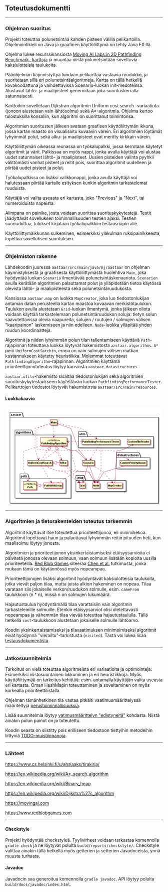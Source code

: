 ## Toteutusdokumentti

---

### Ohjelman suoritus

Projekti toteuttaa polunetsintää kahden pisteen välillä pelikartoilla. Ohjelmointikieli on Java ja graafinen käyttöliittymä on tehty Java FX:llä.

Ohjelma lukee resurssikansiosta [Moving AI Labs:in 2D Pathfinding Benchmark -karttoja](https://movingai.com/benchmarks/grids.html) ja muuntaa niistä polunetsintään soveltuvia kaksiulotteisia taulukoita.

Pääohjelman käynnistyttyä luodaan pelikarttaa vastaava ruudukko, ja suoritetaan sillä eri polunetsintäalgoritmeja. Kartta on tällä hetkellä kovakoodattuna ja vaihdettavissa Scenario-luokan init-medoteissa. Alustavat lähtö- ja maalipisteet generoidaan joka suorituskerralla satunnaisesti.

Karttoihin sovelletaan Dijkstran algoritmin Uniform cost search -variaatiota (jonoon alustetaan vain lähtösolmu) sekä A*-algoritmia. Ohjelma kertoo tulostuksilla konsoliin, kun algoritmi on suorittanut toimintonsa.

Algoritmien suoritusten jälkeen avataan graafisen käyttöliittymän ikkuna, jossa kartan maasto on visualisoitu kuvaavin värein. Eri algoritmien löytämät lyhyimmät polut, sekä alku- ja maalipisteet ovat meritty kirkkain värein.

Käyttöliittymän oikeassa reunassa on työkalupalkki, jossa kerrotaan käytetyt algoritmit ja värit. Palkissaa on myös nappi, jonka avulla käyttäjä voi alustaa uudet satunnaiset lähtö- ja maalipisteet. Uusien pisteiden valinta pyyhkii välittömästi vanhat pisteet ja reitit pois, suorittaa algoritmit uudelleen ja piirtää uudet pisteet ja polut.

Työkalupalkissa on lisäksi valikkonappi, jonka avulla käyttäjä voi halutessaan piirtää kartalle esityksen kunkin algoritmin tarkastelemat ruuduista.

Käyttäjä voi valita useasta eri kartasta, joko "Previous" ja "Next", tai numeroiduista napeista.

Alimpana on painike, josta voidaan suorittaa suorituskykytestejä. Testit jäädyttävät sovelluksen toiminnallisuuden testien ajaksi. Testien suoriuduttua, tulokset kirjataan työkalupalkkiin testausnapin alle.

Käyttöliittymäikkunan sulkeminen, esimerkiksi yläkulman ruksipainikkeesta, lopettaa sovelluksen suorituksen.

---

### Ohjelmiston rakenne

Lähdekoodin juuressa <code>aastaar/src/main/java/mj/aastaar</code> on ohjelman käynnistyksestä ja graafisesta käyttöliittymästä huolehtiva <code>Main</code>, joka hyödyntää luokan <code>Scenario</code> ilmentävää polunetsintäskenaariota. <code>Scenarion</code> avulla kerätään algoritmien palauttamat polut ja ylläpidetään tietoa käytössä olevista lähtö- ja maalipisteestä sekä polunetsintäruudukosta.

Kansiossa <code>aastaar.map</code> on luokka <code>MapCreator</code>, joka luo tiedostonlukijan antaman datan perusteella kartan maastoa kuvaavan merkistötaulukon. Taulukon avulla alustetaan <code>Grid</code>-luokan ilmentymä, jonka jälkeen oliota voidaan käyttää tarkastelemaan polunetsintäruudukon soluja: tietyn solun saavutettavissa olevia naapureita, solujen / ruutujen / solmujen välisen "kaaripainon" laskemiseen ja niin edelleen. <code>Node</code>-luokka ylläpitää yhden ruudun koordinaatteja.

Algoritmit ja niiden lyhyimmän polun tilan tallentamiseen käyttävä <code>Path</code>-rajapinnan toteuttava luokka löytyvät hakemistosta <code>aastaar.algorithms</code>. <code>A*</code> perii <code>UniformCostSarchin</code>, erona on vain solmujen välisen matkan kustannukseen käytetty heuristiikka. Molemmat toteuttavat <code>PathfindingAlgorithm</code>-rajapinnan. Algoritmien käyttämä prioriteettijonototeutus löytyy kansiosta <code>aastaar.datastructures</code>. 

<code>aastaar.utils</code>-hakemisto sisältää tiedostonlukijan sekä algoritmien suorituskykytestaukseen käytettävän luokan <code>PathfindingPerformanceTester</code>. Pelikarttojen tiedostot löytyvät hakemistosta <code>aastaar/src/main/resources</code>.

#### Luokkakaavio

![Luokkakaavio](https://github.com/magael/aastaar/blob/master/documentation/luokkakaavio/kaavio.png)

---

### Algoritmien ja tietorakenteiden toteutus tarkemmin

Algoritmit käyttävät itse toteutettua prioriteettijonoa, eli minimikekoa. Algoritmit lopettavat haun ja palauttavat lyhyimmän reitin pituuden heti, kun maalisolmu löytyy jonosta.

Algoritmien ja prioriteetijonon yksinkertaistamiseksi etäisyysarvioita ei päivitetä jonossa olevaan solmuun, vaan solmuun lisätään kopioita uusilla prioriteeteillä. [Red Blob Games](https://www.redblobgames.com/pathfinding/a-star/implementation.html#algorithm) siteeraa [Chen et al.](https://www3.cs.stonybrook.edu/~rezaul/papers/TR-07-54.pdf) tutkimusta, jonka mukaan tämä on käytännössä myös nopeampaa.

Prioriteettijonojen lisäksi algoritmit hyödyntävät kaksiulotteisia taulukoita, jotka vievät paljon tilaa, mutta joista alkion hakeminen on nopeaa. Tilaa varataan siis jokaiselle verkon/ruudukon solmulle, esim. <code>cameFrom</code> taulukkoon (n * n), missä n on solmujen lukumäärä.

Hajautustaulua hyödyntämällä tilaa varattaisiin vain algoritmin tarkastelemille solmuille. Etenkin etäisyysarviot olisi oletettavasti nopeampaa ja vähemmän tilaa vievää toteuttaa hajautustaululla. Tällä hetkellä <code>cost</code>-taulukkoon alustetaan jokaiselle solmulle lähtöarvo.

Koodin yksinkertaistamiseksi ja tilavaatimuksen minimoimiseksi algoritmit eivät hyödynnä "vierailtu"-tarkistusta (<code>visited</code>). Tästä voi lukea lisää [testausdokumentista](https://github.com/magael/aastaar/blob/master/documentation/testaus.md).

---

### Jatkosuunnitelmia

Tarkoitus on vielä toteuttaa algoritmeista eri variaatioita ja optimointeja: Esimerkiksi viistosuuntainen liikkuminen ja eri heuristiikkoja. Myös käyttöliittymää on tarkoitus kehittää: esim. antamalla käyttäjän valita useasta eri kartasta. Oman HashMapin toteuttaminen ja soveltaminen on myös korkealla prioriteettilistalla.

Ohjelman tämänhetkinen tila vastaa pitkälti vaatimusmäärittelyssä määriteltyjä [perustoiminnallisuuksia](https://github.com/magael/aastaar/blob/master/documentation/maarittely.md#perustoiminnallisuuksia).

Lisää suunnitelmia löytyy [vatimusmäärittelyn "edistyneitä"](https://github.com/magael/aastaar/blob/master/documentation/maarittely.md#edistyneit%C3%A4--jatkokehityksen-toiminnallisuuksia) kohdasta. Niistä ainakin polun painot on jo toteutettu.

Koodin seasta on siistitty pois erilliseen tiedostoon tiettyihin metodeihin liittyviä [TODO-muistiinpanoja](https://github.com/magael/aastaar/blob/master/documentation/todo.md).

---

### Lähteet

https://www.cs.helsinki.fi/u/ahslaaks/tirakirja/

https://en.wikipedia.org/wiki/A*_search_algorithm

https://en.wikipedia.org/wiki/Binary_heap

https://en.wikipedia.org/wiki/Dijkstra%27s_algorithm

https://movingai.com

https://www.redblobgames.com

---

#### Checkstyle

Projekti hyödyntää checkstyleä. Tyylivirheet voidaan tarkastaa komennolla <code>gradle check</code> ja ne löytyvät polulta <code>build/reports/checkstyle/</code>. Checkstyle valittaa ainakin tällä hetkellä myös getterien ja setterien Javadoceista, ynnä muusta turhasta.

#### Javadoc

Javadocin saa generoitua komennolla <code>gradle javadoc</code>. API löytyy polulta <code>build/docs/javadoc/index.html</code>.